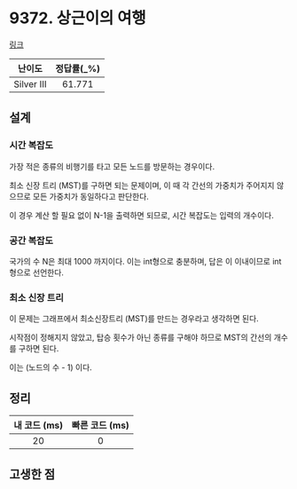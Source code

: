 # 9372. 상근이의 여행

[링크](https://www.acmicpc.net/problem/9372)

|   난이도   | 정답률(\_%) |
| :--------: | :---------: |
| Silver III |   61.771    |

## 설계

### 시간 복잡도

가장 적은 종류의 비행기를 타고 모든 노드를 방문하는 경우이다.

최소 신장 트리 (MST)를 구하면 되는 문제이며, 이 때 각 간선의 가중치가 주어지지 않으므로 모든 가중치가 동일하다고 판단한다.

이 경우 계산 할 필요 없이 N-1을 출력하면 되므로, 시간 복잡도는 입력의 개수이다.

### 공간 복잡도

국가의 수 N은 최대 1000 까지이다. 이는 int형으로 충분하며, 답은 이 이내이므로 int형으로 선언한다.

### 최소 신장 트리

이 문제는 그래프에서 최소신장트리 (MST)를 만드는 경우라고 생각하면 된다.

시작점이 정해지지 않았고, 탑승 횟수가 아닌 종류를 구해야 하므로 MST의 간선의 개수를 구하면 된다.

이는 (노드의 수 - 1) 이다.

## 정리

| 내 코드 (ms) | 빠른 코드 (ms) |
| :----------: | :------------: |
|      20      |       0        |

## 고생한 점
